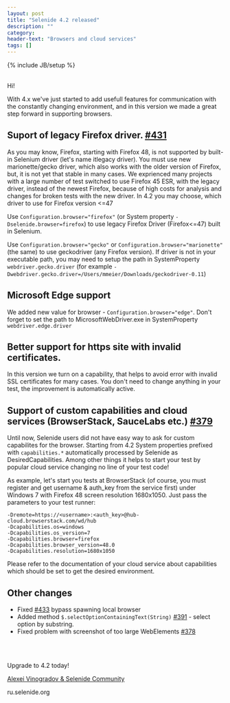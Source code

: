 ```yaml
---
layout: post
title: "Selenide 4.2 released"
description: ""
category:
header-text: "Browsers and cloud services"
tags: []
---
```


{% include JB/setup %}

<br/>
Hi!

With 4.х we've just started to add usefull features for communication with the constantly changing environment,
and in this version we made a great step forward in supporting browsers.  

## Suport of legacy Firefox driver. [#431](https://github.com/codeborne/selenide/issues/431)

As you may know, Firefox, starting with Firefox 48, is not supported by built-in Selenium driver
(let's name itlegacy driver). You must use new marionette/gecko driver, which also works with
the older version of Firefox, but, it is not yet that stable in many cases. We exprienced many projects
with a large number of test switched to use Firefox 45 ESR, with the legacy driver, instead of the newest
Firefox, because of high costs for analysis and changes for broken tests with the new driver.
In 4.2 you may choose, which driver to use for Firefox version <=47


Use `Configuration.browser="firefox"` (or System property `-Dselenide.browser=firefox`) 
to use legacy Firefox Driver (Firefox<=47) built in Selenium.

Use `Configuration.browser="gecko"` or `Configuration.browser="marionette"` (the same) 
to use geckodriver (any Firefox version). If driver is not in your executable path, you may need to
setup the path in SystemProperty `webdriver.gecko.driver` 
(for example `-Dwebdriver.gecko.driver=/Users/mmeier/Downloads/geckodriver-0.11`)

##  Microsoft Edge support

We added new value for browser - `Configuration.browser="edge"`. Don't forget to set the path to
MicrosoftWebDriver.exe in SystemProperty `webdriver.edge.driver`

## Better support for https site with invalid certificates. 

In this version we turn on a capability, that helps to avoid error with invalid SSL certificates for many cases.
You don't need to change anything in your test, the improvement is automatically active.


##  Support of custom capabilities and cloud services (BrowserStack, SauceLabs etc.) [#379](https://github.com/codeborne/selenide/issues/379)

Until now, Selenide users did not have easy way to ask for custom capabilites for the browser.
Starting from 4.2 System properties prefixed with `capabilities.*` automatically processed by
Selenide as DesiredCapabilities.
Among other things it helps to start your test by popular cloud service changing no line of your test code!
  
As example, let's start you tests at BrowserStack (of course, you must register and get username & auth_key from the service first)
under Windows 7 with Firefox 48 screen resolution 1680х1050. Just pass the parameters to your test runner:

```
-Dremote=https://<username>:<auth_key>@hub-cloud.browserstack.com/wd/hub
-Dcapabilities.os=windows
-Dcapabilities.os_version=7
-Dcapabilities.browser=firefox
-Dcapabilities.browser_version=48.0
-Dcapabilities.resolution=1680x1050
```

Please refer to the documentation of your cloud service about capabilities which should be set to get the desired environment.

## Other changes

* Fixed [#433](https://github.com/codeborne/selenide/issues/433) bypass spawning local browser
* Added method `$.selectOptionContainingText(String)` [#391](https://github.com/codeborne/selenide/issues/391) - select option by substring.
* Fixed problem with screenshot of too large WebElements [#378](https://github.com/codeborne/selenide/issues/378)



<br/>
<br/>

Upgrade to 4.2 today!

[Alexei Vinogradov & Selenide Community](https://github.com/codeborne/selenide)

ru.selenide.org

